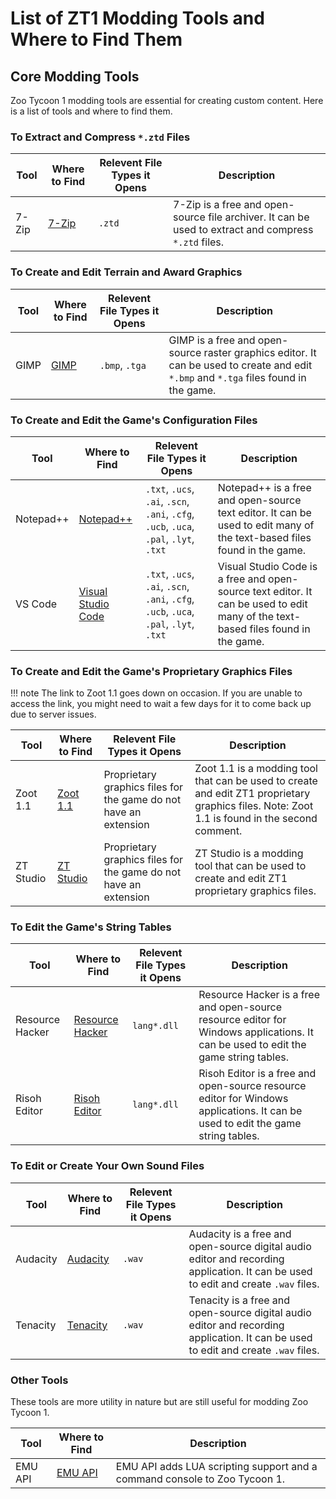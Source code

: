 # List of ZT1 Modding Tools and Where to Find Them

## Core Modding Tools

Zoo Tycoon 1 modding tools are essential for creating custom content. Here is a list of tools and where to find them.

### To Extract and Compress `*.ztd` Files

| Tool | Where to Find | Relevent File Types it Opens | Description | 
| ---- | ------------- | ------------------- | ----------- |
| 7-Zip | [7-Zip](https://www.7-zip.org/) | `.ztd` | 7-Zip is a free and open-source file archiver. It can be used to extract and compress `*.ztd` files. |

### To Create and Edit Terrain and Award Graphics
| Tool | Where to Find | Relevent File Types it Opens | Description | 
| ---- | ------------- | ------------------- | ----------- |
| GIMP | [GIMP](https://www.gimp.org/) | `.bmp`, `.tga` | GIMP is a free and open-source raster graphics editor. It can be used to create and edit `*.bmp` and `*.tga` files found in the game. |

### To Create and Edit the Game's Configuration Files

| Tool | Where to Find | Relevent File Types it Opens | Description | 
| ---- | ------------- | ------------------- | ----------- |
| Notepad++ | [Notepad++](https://notepad-plus-plus.org/) | `.txt`, `.ucs`, `.ai`, `.scn`, `.ani`, `.cfg`, `.ucb`, `.uca`, `.pal`, `.lyt`, `.txt` | Notepad++ is a free and open-source text editor. It can be used to edit many of the text-based files found in the game. |
| VS Code | [Visual Studio Code](https://code.visualstudio.com/) | `.txt`, `.ucs`, `.ai`, `.scn`, `.ani`, `.cfg`, `.ucb`, `.uca`, `.pal`, `.lyt`, `.txt` | Visual Studio Code is a free and open-source text editor. It can be used to edit many of the text-based files found in the game. |


### To Create and Edit the Game's Proprietary Graphics Files

!!! note
    The link to Zoot 1.1 goes down on occasion. If you are unable to access the link, you might need to wait a few days for it to come back up due to server issues.

| Tool | Where to Find | Relevent File Types it Opens | Description | 
| ---- | ------------- | ------------------- | ----------- |
| Zoot 1.1 | [Zoot 1.1](http://www.ztcdd.org/DG/index.php?topic=4773.0) | Proprietary graphics files for the game do not have an extension | Zoot 1.1 is a modding tool that can be used to create and edit ZT1 proprietary graphics files. Note: Zoot 1.1 is found in the second comment. |
| ZT Studio | [ZT Studio](https://github.com/jbostoen/ZTStudio) | Proprietary graphics files for the game do not have an extension | ZT Studio is a modding tool that can be used to create and edit ZT1 proprietary graphics files. |

### To Edit the Game's String Tables
| Tool | Where to Find | Relevent File Types it Opens | Description | 
| ---- | ------------- | ------------------- | ----------- |
| Resource Hacker | [Resource Hacker](http://www.angusj.com/resourcehacker/) | `lang*.dll` | Resource Hacker is a free and open-source resource editor for Windows applications. It can be used to edit the game string tables. |
| Risoh Editor | [Risoh Editor](https://github.com/katahiromz/RisohEditor) | `lang*.dll` | Risoh Editor is a free and open-source resource editor for Windows applications. It can be used to edit the game string tables. |

### To Edit or Create Your Own Sound Files
| Tool | Where to Find | Relevent File Types it Opens | Description | 
| ---- | ------------- | ------------------- | ----------- |
| Audacity | [Audacity](https://www.audacityteam.org/) | `.wav` | Audacity is a free and open-source digital audio editor and recording application. It can be used to edit and create `.wav` files. |
| Tenacity | [Tenacity](https://tenacityaudio.org/) | `.wav` | Tenacity is a free and open-source digital audio editor and recording application. It can be used to edit and create `.wav` files. |

### Other Tools

These tools are more utility in nature but are still useful for modding Zoo Tycoon 1.

| Tool | Where to Find | Description |
| ---- | ------------- | ----------- |
| EMU API | [EMU API](https://github.com/openztcc/EMU) | EMU API adds LUA scripting support and a command console to Zoo Tycoon 1. |